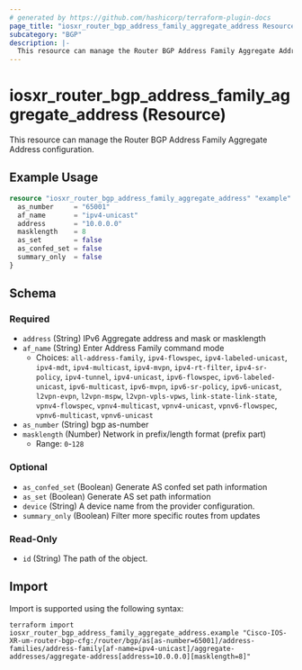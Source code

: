 ```yaml
---
# generated by https://github.com/hashicorp/terraform-plugin-docs
page_title: "iosxr_router_bgp_address_family_aggregate_address Resource - terraform-provider-iosxr"
subcategory: "BGP"
description: |-
  This resource can manage the Router BGP Address Family Aggregate Address configuration.
---
```


# iosxr_router_bgp_address_family_aggregate_address (Resource)

This resource can manage the Router BGP Address Family Aggregate Address configuration.

## Example Usage

```terraform
resource "iosxr_router_bgp_address_family_aggregate_address" "example" {
  as_number     = "65001"
  af_name       = "ipv4-unicast"
  address       = "10.0.0.0"
  masklength    = 8
  as_set        = false
  as_confed_set = false
  summary_only  = false
}
```

<!-- schema generated by tfplugindocs -->
## Schema

### Required

- `address` (String) IPv6 Aggregate address and mask or masklength
- `af_name` (String) Enter Address Family command mode
  - Choices: `all-address-family`, `ipv4-flowspec`, `ipv4-labeled-unicast`, `ipv4-mdt`, `ipv4-multicast`, `ipv4-mvpn`, `ipv4-rt-filter`, `ipv4-sr-policy`, `ipv4-tunnel`, `ipv4-unicast`, `ipv6-flowspec`, `ipv6-labeled-unicast`, `ipv6-multicast`, `ipv6-mvpn`, `ipv6-sr-policy`, `ipv6-unicast`, `l2vpn-evpn`, `l2vpn-mspw`, `l2vpn-vpls-vpws`, `link-state-link-state`, `vpnv4-flowspec`, `vpnv4-multicast`, `vpnv4-unicast`, `vpnv6-flowspec`, `vpnv6-multicast`, `vpnv6-unicast`
- `as_number` (String) bgp as-number
- `masklength` (Number) Network in prefix/length format (prefix part)
  - Range: `0`-`128`

### Optional

- `as_confed_set` (Boolean) Generate AS confed set path information
- `as_set` (Boolean) Generate AS set path information
- `device` (String) A device name from the provider configuration.
- `summary_only` (Boolean) Filter more specific routes from updates

### Read-Only

- `id` (String) The path of the object.

## Import

Import is supported using the following syntax:

```shell
terraform import iosxr_router_bgp_address_family_aggregate_address.example "Cisco-IOS-XR-um-router-bgp-cfg:/router/bgp/as[as-number=65001]/address-families/address-family[af-name=ipv4-unicast]/aggregate-addresses/aggregate-address[address=10.0.0.0][masklength=8]"
```
